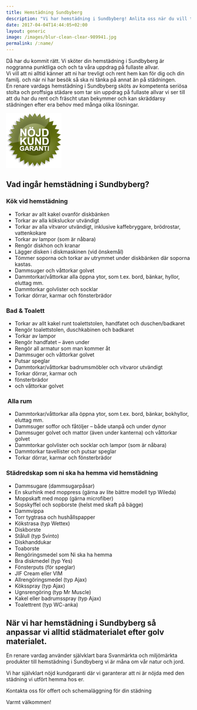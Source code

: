 ```yaml
---
title: Hemstädning Sundbyberg
description: "Vi har hemstädning i Sundbyberg! Anlita oss när du vill tänka på annat än städning och komma till ett rent hem varje vecka."
date: 2017-04-04T14:44:05+02:00
layout: generic
image: /images/blur-clean-clear-989941.jpg
permalink: /:name/
---
```


Då har du kommit rätt. Vi sköter din hemstädning i Sundbyberg är noggranna punktliga och och ta våra uppdrag på fullaste allvar.<br /> Vi vill att ni alltid känner att ni har trevligt och rent hem kan för dig och din familj. och när ni har besök så ska ni tänka på annat än på städningen.<br /> En renare vardags hemstädning i Sundbyberg sköts av kompetenta seriösa stolta och proffsiga städare som tar sin uppdrag på fullaste allvar vi ser till att du har du rent och fräscht utan bekymmer och kan skräddarsy städningen efter era behov med många olika lösningar.

[![alt text](/images/ikon/nojdkund.png "Nöjd Kund Garanti")](https://enrenarevardag.se/pris/)  

## Vad ingår hemstädning i Sundbyberg?

### Kök vid hemstädning
- Torkar av allt kakel ovanför diskbänken  
- Torkar av alla köksluckor utvändigt  
- Torkar av alla vitvaror utvändigt, inklusive kaffebryggare, brödrostar, vattenkokare  
- Torkar av lampor (som är nåbara)  
- Rengör diskhon och kranar  
- Lägger disken i diskmaskinen (vid önskemål)  
- Tömmer soporna och torkar av utrymmet under diskbänken där soporna kastas.  
- Dammsuger och våttorkar golvet  
- Dammtorkar/våttorkar alla öppna ytor, som t.ex. bord, bänkar, hyllor, eluttag mm.  
- Dammtorkar golvlister och socklar  
- Torkar dörrar, karmar och fönsterbrädor

### Bad & Toalett
- Torkar av allt kakel runt toalettstolen, handfatet och duschen/badkaret  
- Rengör toalettstolen, duschkabinen och badkaret  
- Torkar av lampor  
- Rengör handfatet – även under  
- Rengör all armatur som man kommer åt  
- Dammsuger och våttorkar golvet  
- Putsar speglar  
- Dammtorkar/våttorkar badrumsmöbler och vitvaror utvändigt  
- Torkar dörrar, karmar och  
- fönsterbrädor  
- och våttorkar golvet

###  Alla rum
- Dammtorkar/våttorkar alla öppna ytor, som t.ex. bord, bänkar, bokhyllor, eluttag mm.  
- Dammsuger soffor och fåtöljer – både utanpå och under dynor  
- Dammsuger golvet och mattor (även under kanterna) och våttorkar golvet  
- Dammtorkar golvlister och socklar och lampor (som är nåbara)  
- Dammtorkar tavellister och putsar speglar  
- Torkar dörrar, karmar och fönsterbrädor

### Städredskap som ni ska ha hemma vid hemstädning
- Dammsugare (dammsugarpåsar)  
- En skurhink med moppress (gärna av lite bättre modell typ Wileda)  
- Moppskaft med mopp (gärna microfiber)  
- Sopskyffel och sopborste (helst med skaft på bägge)  
- Dammvippa  
- Torr tygtrasa och hushållspapper  
- Kökstrasa (typ Wettex)  
- Diskborste  
- Stålull (typ Svinto)  
- Diskhanddukar  
- Toaborste  
- Rengöringsmedel som Ni ska ha hemma
- Bra diskmedel (typ Yes)  
- Fönsterputs (för speglar)  
- JIF Cream eller VIM  
- Allrengöringsmedel (typ Ajax)  
- Köksspray (typ Ajax)  
- Ugnsrengöring (typ Mr Muscle)  
- Kakel eller badrumsspray (typ Ajax)  
- Toalettrent (typ WC-anka)

## När vi har hemstädning i Sundbyberg så anpassar vi alltid städmaterialet efter golv materialet.

En renare vardag använder självklart bara Svanmärkta och miljömärkta produkter till hemstädning i Sundbyberg vi är måna om vår natur och jord.

Vi har självklart nöjd kundgaranti där vi garanterar att ni är nöjda med den städning vi utfört hemma hos er.

Kontakta oss för offert och schemaläggning för din städning

Varmt välkommen!
